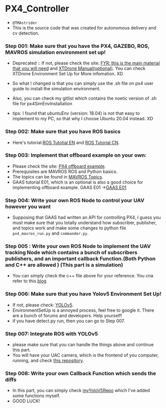 # PX4_Controller  
- `@TMAstrider`
- This is the source code that was created for autonomous delivery and cv detection.


### Step 001: Make sure that you have the PX4, GAZEBO, ROS, MAVROS simulation environment set up!
- Deprecated :: If not, please check the site: [FYR: this is the main material that you will need](https://dgzc.ganahe.top/ganahe/2021/uavgazebomoni.html)
and [XTDrone Manual(optional)](https://www.yuque.com/xtdrone/manual_cn). You can check XTDrone Environment Set Up for More infomation. XD

- So what I changed is that you can simply use the .sh file on px4 user guide to install the simulation environment. 
- Also, you can check my gitlist which contains the noetic version of .sh file for px4SimEnvInstallation
- tips: I found that ubuntuEnv (version: 18.04) is not that easy to implement to my PC, so that why I choose Ubuntu 20.04 instead. XD
### Step 002: Make sure that you have ROS basics 
- Here's tutorial:[ROS Tutotial EN](http://wiki.ros.org/ROS/Tutorials) and [ROS Tutorial CN](http://wiki.ros.org/cn/ROS/Tutorials). 




### Step 003: Implement that offboard example on your own:
- Please check the site: [PX4 offboard example](https://docs.px4.io/main/en/ros/mavros_offboard_python.html). 
- Prerequisites are MAVROS ROS and Python basics. 
- The topics can be found in [MAVROS Topics](http://wiki.ros.org/mavros). 
- GAAS tutorial E01, which is an optional is also a good choice for implementing offboard example. 
GAAS E01 ->[GAAS E01](https://gaas.gitbook.io/guide/software-realization-build-your-own-autonomous-drone/wu-ren-ji-zi-dong-jia-shi-xi-lie-offboard-kong-zhi-yi-ji-gazebo-fang-zhen)


### Step 004: Write your own ROS Node to control your UAV however you want
- Supposing that GAAS had written an API for controlling PX4, I guess you must make sure that you totally understand how subscriber, publisher, and topics work and make some changes to python file `px4_mavros_run.py` and `commander.py`.


### Step 005 : Write your own ROS Node to implement the UAV tracking Node which contains a bunch of subscribers publishers, and an important callback Function.(Both Python and C++ are allowed ) (This part is a simulation)
- You can simply check the c++ file above for your reference. You cna refer to this [blog](https://blog.liujiawei.xyz/2021/10/23/PX4%E6%97%A0%E4%BA%BA%E6%9C%BA-Gazebo%E4%BB%BF%E7%9C%9F%E5%AE%9E%E7%8E%B0%E7%A7%BB%E5%8A%A8%E7%89%A9%E4%BD%93%E7%9A%84%E8%B7%9F%E8%B8%AA/#%E6%8E%A7%E5%88%B6%E6%97%A0%E4%BA%BA%E6%9C%BA%E8%B7%9F%E8%B8%AA%E8%BF%90%E5%8A%A8%E5%B0%8F%E8%BD%A6)

### Step 006: Make sure that you have Yolov5 Environment Set Up!
- If not, please check: [YOLOv5](https://github.com/ultralytics/yolov5). 
- EnvironmentSetUp is a annoyed process, feel free to google it. There are a bunch of forums and developers. Help yourself!
- if you have detect.py run, then you can go to Step 007.

### Step 007: Integrate ROS with YOLOv5
- please make sure that you can handle the things above and continue this part.
- You will have your UAC camera, which is the frontend of you computer, running, and check [this repository](https://github.com/qianmin/yolov5_ROS). 



### Step 008: Write your own Callback Function which sends the diffs 
- In this part, you can simply check [myYoloV5Repo](https://github.com/TMAstrider/yolov5_ROS) which I've added some functions myself.
- GOOD LUCK!

